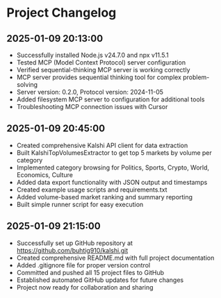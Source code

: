 # Project Changelog

## 2025-01-09 20:13:00
- Successfully installed Node.js v24.7.0 and npx v11.5.1
- Tested MCP (Model Context Protocol) server configuration
- Verified sequential-thinking MCP server is working correctly
- MCP server provides sequential thinking tool for complex problem-solving
- Server version: 0.2.0, Protocol version: 2024-11-05
- Added filesystem MCP server to configuration for additional tools
- Troubleshooting MCP connection issues with Cursor

## 2025-01-09 20:45:00
- Created comprehensive Kalshi API client for data extraction
- Built KalshiTopVolumesExtractor to get top 5 markets by volume per category
- Implemented category browsing for Politics, Sports, Crypto, World, Economics, Culture
- Added data export functionality with JSON output and timestamps
- Created example usage scripts and requirements.txt
- Added volume-based market ranking and summary reporting
- Built simple runner script for easy execution

## 2025-01-09 21:15:00
- Successfully set up GitHub repository at https://github.com/buhtig910/kalshi.git
- Created comprehensive README.md with full project documentation
- Added .gitignore file for proper version control
- Committed and pushed all 15 project files to GitHub
- Established automated GitHub updates for future changes
- Project now ready for collaboration and sharing
